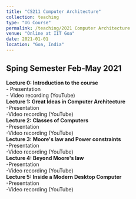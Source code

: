 ```yaml
---
title: "CS211 Computer Architecture"
collection: teaching
type: "UG Course"
permalink: /teaching/2021 Computer Architecture
venue: "Online at IIT Goa"
date: 2021-01-01
location: "Goa, India"
---
```



## Sping Semester Feb-May 2021

**Lecture 0: Introduction to the course**    
    - Presentation   
    - Video recording (YouTube)    
**Lecture 1: Great Ideas in Computer Architecture**   
    -Presentation     
    -Video recording (YouTube)   
**Lecture 2: Classes of Computers**    
    -Presentation     
    -Video recording (YouTube)   
__Lecture 3: Moore's law and Power constraints__    
    -Presentation       
    -Video recording (YouTube)  
__Lecture 4: Beyond Moore's law__   
    -Presentation        
    -Video recording (YouTube)  
__Lecture 5: Inside a Modern Desktop Computer__   
    -Presentation        
    -Video recording (YouTube)  